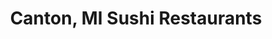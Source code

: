 ---
layout: city
title: Canton, MI Sushi Restaurants
permalink: /michigan/canton/
stateAbbr: MI
stateName: Michigan
cityName: Canton

---